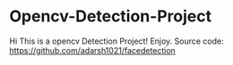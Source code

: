 # Opencv-Detection-Project
Hi This is a opencv Detection Project! Enjoy. Source code: https://github.com/adarsh1021/facedetection
